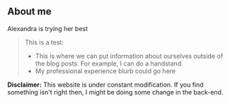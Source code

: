
## About me

Alexandra is trying her best
>This is a test:
>- This is where we can put information about ourselves outside of the blog posts. For example, I can do a handstand.
>- My professional experience blurb could go here



**Disclaimer:** This website is under constant modification.
If you find something isn't right then,
I might be doing some change in the back-end.
